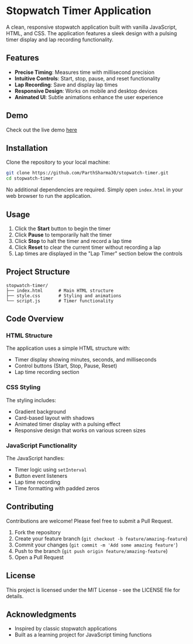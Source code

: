 # Stopwatch Timer Application

A clean, responsive stopwatch application built with vanilla JavaScript, HTML, and CSS. The application features a sleek design with a pulsing timer display and lap recording functionality.



## Features

- **Precise Timing**: Measures time with millisecond precision
- **Intuitive Controls**: Start, stop, pause, and reset functionality
- **Lap Recording**: Save and display lap times
- **Responsive Design**: Works on mobile and desktop devices
- **Animated UI**: Subtle animations enhance the user experience

## Demo

Check out the live demo [here](https://ParthSharma30.github.io/stopwatch-timer/)

## Installation

Clone the repository to your local machine:

```bash
git clone https://github.com/ParthSharma30/stopwatch-timer.git
cd stopwatch-timer
```

No additional dependencies are required. Simply open `index.html` in your web browser to run the application.

## Usage

1. Click the **Start** button to begin the timer
2. Click **Pause** to temporarily halt the timer
3. Click **Stop** to halt the timer and record a lap time
4. Click **Reset** to clear the current timer without recording a lap
5. Lap times are displayed in the "Lap Timer" section below the controls

## Project Structure

```
stopwatch-timer/
├── index.html      # Main HTML structure
├── style.css       # Styling and animations
└── script.js       # Timer functionality
```

## Code Overview

### HTML Structure

The application uses a simple HTML structure with:
- Timer display showing minutes, seconds, and milliseconds
- Control buttons (Start, Stop, Pause, Reset)
- Lap time recording section

### CSS Styling

The styling includes:
- Gradient background
- Card-based layout with shadows
- Animated timer display with a pulsing effect
- Responsive design that works on various screen sizes

### JavaScript Functionality

The JavaScript handles:
- Timer logic using `setInterval`
- Button event listeners
- Lap time recording
- Time formatting with padded zeros

## Contributing

Contributions are welcome! Please feel free to submit a Pull Request.

1. Fork the repository
2. Create your feature branch (`git checkout -b feature/amazing-feature`)
3. Commit your changes (`git commit -m 'Add some amazing feature'`)
4. Push to the branch (`git push origin feature/amazing-feature`)
5. Open a Pull Request

## License

This project is licensed under the MIT License - see the LICENSE file for details.

## Acknowledgments

- Inspired by classic stopwatch applications
- Built as a learning project for JavaScript timing functions
